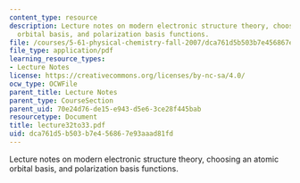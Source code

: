 ```yaml
---
content_type: resource
description: Lecture notes on modern electronic structure theory, choosing an atomic
  orbital basis, and polarization basis functions.
file: /courses/5-61-physical-chemistry-fall-2007/dca761d5b503b7e456867e93aaad81fd_lecture32to33.pdf
file_type: application/pdf
learning_resource_types:
- Lecture Notes
license: https://creativecommons.org/licenses/by-nc-sa/4.0/
ocw_type: OCWFile
parent_title: Lecture Notes
parent_type: CourseSection
parent_uid: 70e24d76-de15-e943-d5e6-3ce28f445bab
resourcetype: Document
title: lecture32to33.pdf
uid: dca761d5-b503-b7e4-5686-7e93aaad81fd
---
```

Lecture notes on modern electronic structure theory, choosing an atomic orbital basis, and polarization basis functions.